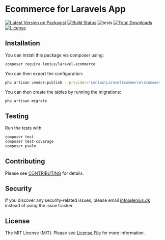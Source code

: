 
# Ecommerce for Laravels App

[![Latest Version on Packagist](https://img.shields.io/packagist/v/lenius/laravel-ecommerce.svg?style=flat-square)](https://packagist.org/packages/lenius/laravel-ecommerce)
[![Build Status](https://travis-ci.org/lenius/laravel-ecommerce.svg)](https://travis-ci.org/lenius/laravel-ecommerce)
![tests](https://github.com/lenius/laravel-ecommerce/workflows/tests/badge.svg?branch=main)
[![Total Downloads](https://poser.pugx.org/lenius/laravel-ecommerce/downloads.svg)](https://packagist.org/packages/laravel-ecommerce)
[![License](https://poser.pugx.org/lenius/laravel-ecommerce/license.svg)](https://packagist.org/packages/Lenius/laravel-ecommerce)

## Installation

You can install this package via composer using:

```bash
composer require lenius/laravel-ecommerce
```

You can then export the configuration:

```bash
php artisan vendor:publish --provider="Lenius\LaravelEcommerce\EcommerceServiceProvider" --tag="config"
```

You can then create the tables by running the migrations:

```bash
php artisan migrate
```

## Testing

Run the tests with:

``` bash
composer test
composer test-coverage
composer psalm
```

## Contributing

Please see [CONTRIBUTING](CONTRIBUTING.md) for details.

## Security

If you discover any security-related issues, please email info@lenius.dk
instead of using the issue tracker.

## License

The MIT License (MIT). Please see [License File](LICENSE.md) for more information.
